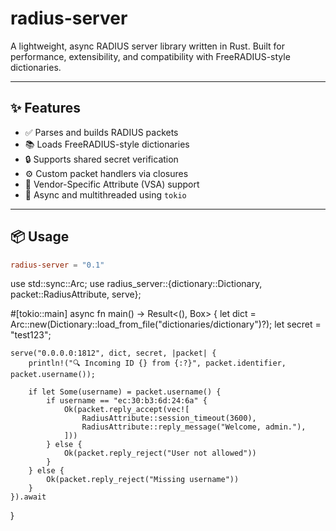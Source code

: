 # radius-server

A lightweight, async RADIUS server library written in Rust. Built for performance, extensibility, and compatibility with FreeRADIUS-style dictionaries.

---

## ✨ Features

- ✅ Parses and builds RADIUS packets
- 📚 Loads FreeRADIUS-style dictionaries
- 🔒 Supports shared secret verification
- ⚙️ Custom packet handlers via closures
- 🧩 Vendor-Specific Attribute (VSA) support
- 🚀 Async and multithreaded using `tokio`

---

## 📦 Usage


```toml
radius-server = "0.1"
```
use std::sync::Arc;
use radius_server::{dictionary::Dictionary, packet::RadiusAttribute, serve};

#[tokio::main]
async fn main() -> Result<(), Box<dyn std::error::Error>> {
    let dict = Arc::new(Dictionary::load_from_file("dictionaries/dictionary")?);
    let secret = "test123";

    serve("0.0.0.0:1812", dict, secret, |packet| {
        println!("🔍 Incoming ID {} from {:?}", packet.identifier, packet.username());

        if let Some(username) = packet.username() {
            if username == "ec:30:b3:6d:24:6a" {
                Ok(packet.reply_accept(vec![
                    RadiusAttribute::session_timeout(3600),
                    RadiusAttribute::reply_message("Welcome, admin."),
                ]))
            } else {
                Ok(packet.reply_reject("User not allowed"))
            }
        } else {
            Ok(packet.reply_reject("Missing username"))
        }
    }).await
}
```